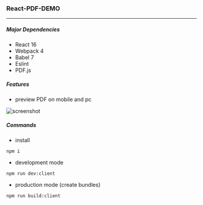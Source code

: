 ### React-PDF-DEMO
---

##### Major Dependencies

- React 16
- Webpack 4
- Babel 7
- Eslint
- PDF.js

##### Features

- preview PDF on mobile and pc

![screenshot](https://github.com/phaneven/React-PDF-Demo/tree/master/dist/public/pic1.jpeg)

##### Commands
- install

```
npm i
```
- development mode

```
npm run dev:client
```

- production mode (create bundles)

```
npm run build:client
```
